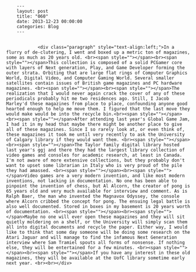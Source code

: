 
        ---
        layout: post
        title: "060"
        date: 2013-12-23 00:00:00 
        categories: Blog
        ---

        
				<div class="paragraph" style="text-align:left;">In a flurry of de-clutering, I went and boxed up a metric ton of magazines, some as much as 20 years old. <br><span style=""></span><br><span style=""></span>This collection is composed of a solid PCGamer core with layers of Next generation, Play, and Game Developer forming the outer strata. Orbiting that are large flat rings of Computer Graphics World, Digital Video, and Computer Gaming World. Several smaller satellites contain issues of British game magazines and PC hardware magazines. <br><span style=""></span><br><span style=""></span>The realization that I would never again crack the cover of any of these periodicals probably hit me two residences ago. Still, I Jacob Marley'd these magazines from place to place, confounding anyone good hearted enough to help me move them. I figured that the last move they would make would be into the recycle bin.<br><span style=""></span><br><span style=""></span>After attending last year's Global Game Jam, I had it in my head that maybe there might be another place to give all of these magazines. Since I so rarely look at, or even think of, these magazines it took me until very recently to ask the University of Calgary library if they would want them. <br><span style=""></span><br><span style=""></span>The Taylor family digital library hosted last year's ggj and there they had the largest library collection of video games and consoles for academic research, at least in Canada. I'm not aware of more extensive collections, but they probably don't want to upset some librarian in Italy who is very proud of the pile they had amassed. <br><span style=""></span><br><span style=""></span>Video games are a very modern invention, and like most modern inventions, not lacking in documentation. No one has been able to pinpoint the invention of chess, but Al Alcorn, the creator of pong is 65 years old and very much available for interview and comment. As is Ralph Baer, the man who invented the Magnavox Odyssey, the console where Alcorn cribbed the concept for pong. The ensuing legal battle is also well documented. Stored in boxes in my basement is 20 years worth of documentation. <br><span style=""></span><br><span style=""></span>Maybe no one will ever open these magazines and they will sit quietly moldering on a shelf, or the University will simply scan them all into digital documents and recycle the paper. Either way, I would like to think that some day someone will be doing some research on the Atari Jaguar and will manage to find the infamous Next Generation interview where Sam Tramiel spouts all forms of nonsense. If nothing else, they will be entertained for a few minutes. <br><span style=""></span><br><span style=""></span>If you have any interest in these old magazines, they will be available at the UofC library sometime early next year. <br><br></div>

		
        